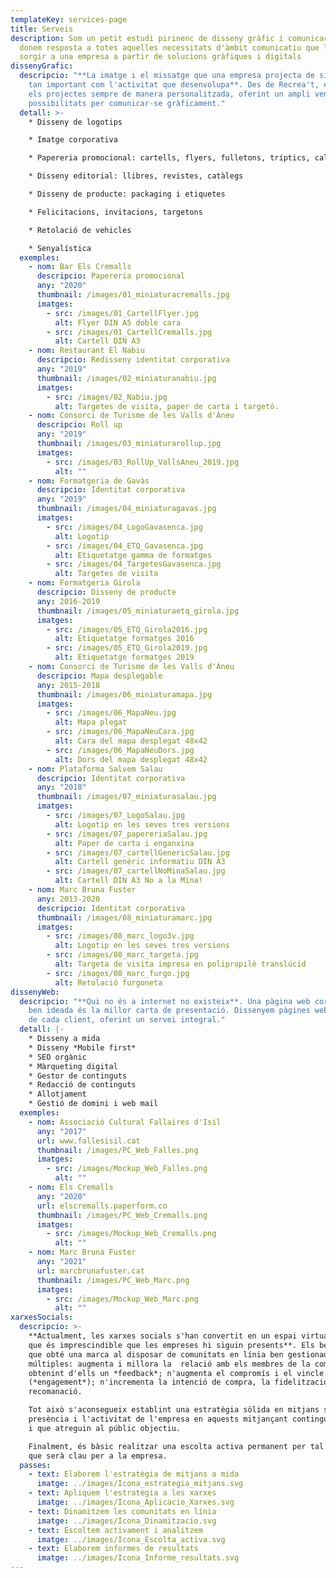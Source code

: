 ```yaml
---
templateKey: services-page
title: Serveis
description: Som un petit estudi pirinenc de disseny gràfic i comunicació que
  donem resposta a totes aquelles necessitats d'àmbit comunicatiu que li puguin
  sorgir a una empresa a partir de solucions gràfiques i digitals
dissenyGrafic:
  descripcio: "**La imatge i el missatge que una empresa projecta de si mateixa és
    tan important com l'activitat que desenvolupa**. Des de Recrea't, encarem
    els projectes sempre de manera personalitzada, oferint un ampli ventall de
    possibilitats per comunicar-se gràficament."
  detall: >-
    * Disseny de logotips

    * Imatge corporativa

    * Papereria promocional: cartells, flyers, fulletons, tríptics, calendaris, targetes...

    * Disseny editorial: llibres, revistes, catàlegs

    * Disseny de producte: packaging i etiquetes

    * Felicitacions, invitacions, targetons

    * Retolació de vehicles

    * Senyalística
  exemples:
    - nom: Bar Els Cremalls
      descripcio: Papereria promocional
      any: "2020"
      thumbnail: /images/01_miniaturacremalls.jpg
      imatges:
        - src: /images/01_CartellFlyer.jpg
          alt: Flyer DIN A5 doble cara
        - src: /images/01_CartellCremalls.jpg
          alt: Cartell DIN A3
    - nom: Restaurant El Nabiu
      descripcio: Redisseny identitat corporativa
      any: "2019"
      thumbnail: /images/02_miniaturanabiu.jpg
      imatges:
        - src: /images/02_Nabiu.jpg
          alt: Targetes de visita, paper de carta i targetó.
    - nom: Consorci de Turisme de les Valls d'Àneu
      descripcio: Roll up
      any: "2019"
      thumbnail: /images/03_miniaturarollup.jpg
      imatges:
        - src: /images/03_RollUp_VallsAneu_2019.jpg
          alt: ""
    - nom: Formatgeria de Gavàs
      descripcio: Identitat corporativa
      any: "2019"
      thumbnail: /images/04_miniaturagavas.jpg
      imatges:
        - src: /images/04_LogoGavasenca.jpg
          alt: Logotip
        - src: /images/04_ETQ_Gavasenca.jpg
          alt: Etiquetatge gamma de formatges
        - src: /images/04_TargetesGavasenca.jpg
          alt: Targetes de visita
    - nom: Formatgeria Girola
      descripcio: Disseny de producte
      any: 2016-2019
      thumbnail: /images/05_miniaturaetq_girola.jpg
      imatges:
        - src: /images/05_ETQ_Girola2016.jpg
          alt: Etiquetatge formatges 2016
        - src: /images/05_ETQ_Girola2019.jpg
          alt: Etiquetatge formatges 2019
    - nom: Consorci de Turisme de les Valls d'Àneu
      descripcio: Mapa desplegable
      any: 2015-2018
      thumbnail: /images/06_miniaturamapa.jpg
      imatges:
        - src: /images/06_MapaNeu.jpg
          alt: Mapa plegat
        - src: /images/06_MapaNeuCara.jpg
          alt: Cara del mapa desplegat 48x42
        - src: /images/06_MapaNeuDors.jpg
          alt: Dors del mapa desplegat 48x42
    - nom: Plataforma Salvem Salau
      descripcio: Identitat corporativa
      any: "2018"
      thumbnail: /images/07_miniaturasalau.jpg
      imatges:
        - src: /images/07_LogoSalau.jpg
          alt: Logotip en les seves tres versions
        - src: /images/07_papereriaSalau.jpg
          alt: Paper de carta i enganxina
        - src: /images/07_cartellGenericSalau.jpg
          alt: Cartell genèric informatiu DIN A3
        - src: /images/07_cartellNoMinaSalau.jpg
          alt: Cartell DIN A3 No a la Mina!
    - nom: Marc Bruna Fuster
      any: 2013-2020
      descripcio: Identitat corporativa
      thumbnail: /images/08_miniaturamarc.jpg
      imatges:
        - src: /images/08_marc_logo3v.jpg
          alt: Logotip en les seves tres versions
        - src: /images/08_marc_targeta.jpg
          alt: Targeta de visita impresa en polipropilè translúcid
        - src: /images/08_marc_furgo.jpg
          alt: Retolació furgoneta
dissenyWeb:
  descripcio: "**Qui no és a internet no existeix**. Una pàgina web corporativa
    ben ideada és la millor carta de presentació. Dissenyem pàgines web a mida
    de cada client, oferint un servei integral."
  detall: |-
    * Disseny a mida
    * Disseny *Mobile first*
    * SEO orgànic
    * Màrqueting digital
    * Gestor de continguts
    * Redacció de continguts
    * Allotjament
    * Gestió de domini i web mail
  exemples:
    - nom: Associació Cultural Fallaires d'Isil
      any: "2017"
      url: www.fallesisil.cat
      thumbnail: /images/PC_Web_Falles.png
      imatges:
        - src: /images/Mockup_Web_Falles.png
          alt: ""
    - nom: Els Cremalls
      any: "2020"
      url: elscremalls.paperform.co
      thumbnail: /images/PC_Web_Cremalls.png
      imatges:
        - src: /images/Mockup_Web_Cremalls.png
          alt: ""
    - nom: Marc Bruna Fuster
      any: "2021"
      url: marcbrunafuster.cat
      thumbnail: /images/PC_Web_Marc.png
      imatges:
        - src: /images/Mockup_Web_Marc.png
          alt: ""
xarxesSocials:
  descripcio: >-
    **Actualment, les xarxes socials s'han convertit en un espai virtual en el
    que és imprescindible que les empreses hi siguin presents**. Els beneficis
    que obté una marca al disposar de comunitats en línia ben gestionades són
    múltiples: augmenta i millora la  relació amb els membres de la comunitat,
    obtenint d'ells un *feedback*; n'augmenta el compromís i el vincle
    (*engagement*); n'incrementa la intenció de compra, la fidelització i la
    recomanació.

    Tot això s'aconsegueix establint una estratègia sòlida en mitjans socials i augmentant la
    presència i l'activitat de l'empresa en aquests mitjançant continguts de qualitat, originals
    i que atreguin al públic objectiu.

    Finalment, és bàsic realitzar una escolta activa permanent per tal de recopilar informació
    que serà clau per a la empresa.
  passes:
    - text: Elaborem l'estratègia de mitjans a mida
      imatge: ../images/Icona_estrategia_mitjans.svg
    - text: Apliquem l'estratègia a les xarxes
      imatge: ../images/Icona_Aplicacio_Xarxes.svg
    - text: Dinamitzem les comunitats en línia
      imatge: ../images/Icona_Dinamitzacio.svg
    - text: Escoltem activament i analitzem
      imatge: ../images/Icona_Escolta_activa.svg
    - text: Elaborem informes de resultats
      imatge: ../images/Icona_Informe_resultats.svg
---
```


